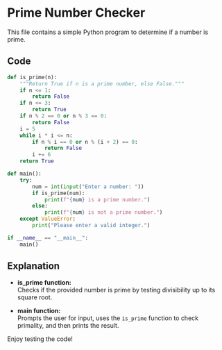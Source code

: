 # Prime Number Checker

This file contains a simple Python program to determine if a number is prime.

## Code

```python
def is_prime(n):
    """Return True if n is a prime number, else False."""
    if n <= 1:
        return False
    if n <= 3:
        return True
    if n % 2 == 0 or n % 3 == 0:
        return False
    i = 5
    while i * i <= n:
        if n % i == 0 or n % (i + 2) == 0:
            return False
        i += 6
    return True

def main():
    try:
        num = int(input("Enter a number: "))
        if is_prime(num):
            print(f"{num} is a prime number.")
        else:
            print(f"{num} is not a prime number.")
    except ValueError:
        print("Please enter a valid integer.")

if __name__ == "__main__":
    main()
```

## Explanation

- **is_prime function:**  
  Checks if the provided number is prime by testing divisibility up to its square root.
  
- **main function:**  
  Prompts the user for input, uses the `is_prime` function to check primality, and then prints the result.

Enjoy testing the code!